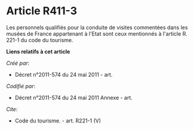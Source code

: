 # Article R411-3

Les personnels qualifiés pour la conduite de visites commentées dans les musées de France appartenant à l'Etat sont ceux
mentionnés à l'article R. 221-1 du code du tourisme.

**Liens relatifs à cet article**

_Créé par_:

  - Décret n°2011-574 du 24 mai 2011  - art.

_Codifié par_:

  - Décret n°2011-574 du 24 mai 2011 Annexe - art.

_Cite_:

  - Code du tourisme. - art. R221-1 (V)
